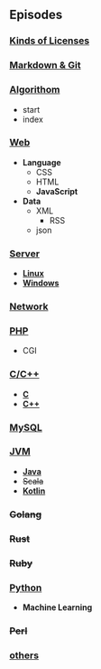 ## Episodes

### [Kinds of Licenses](https://github.com/IQAndreas/markdown-licenses)

### [Markdown & Git](NOTE/Git+Markdown)

### [Algorithom](NOTE/algorithom)
* start
* index

### [Web](NOTE/web)
* **Language**
    * CSS
    * HTML
    * **JavaScript**
* **Data**
    * XML
        * RSS
    * json

### [Server](NOTE/server)
* [**Linux**](NOTE/server/linux)
* [**Windows**](NOTE/server/windows)

### [Network](NOTE/network)

### [PHP](NOTE/php)
* CGI

### [C/C++](NOTE/c)
* [**C**](NOTE/c\c)
* [**C++**](NOTE/c\cpp)

### [MySQL](NOTE/mysql)

### [JVM](NOTE/JVM)
* [**Java**](NOTE/JVM/java)
* ~~Scala~~
* [**Kotlin**](NOTE/JVM/kotlin)

### ~~Golang~~

### ~~Rust~~

### ~~Ruby~~

### [Python](NOTE/python)
* **Machine Learning**

### ~~Perl~~

### [others](https://github.com/MuZhou233/gugu-tutorial)